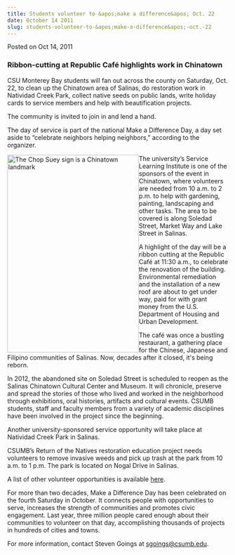 ```yaml
---
title: Students volunteer to &apos;make a difference&apos; Oct. 22
date: October 14 2011
slug: students-volunteer-to-&apos;make-a-difference&apos;-oct.-22
---
```





<span class="date">Posted on Oct 14, 2011    </span>
<h3>Ribbon-cutting at Republic Caf&#xE9; highlights work in
Chinatown</h3>
<p>CSU Monterey Bay students will fan out across the county on
Saturday, Oct. 22, to clean up the Chinatown area of Salinas, do
restoration work in Natividad Creek Park, collect native seeds on
public lands, write holiday cards to service members and help with
beautification projects.</p>
<p>The community is invited to join in and lend a hand.</p>
<p>The day of service is part of the national Make a Difference
Day, a day set aside to &#x201C;celebrate neighbors helping neighbors,&#x201D;
according to the organizer.</p>
<p><img alt="The Chop Suey sign is a Chinatown landmark" src="http://news.csumb.edu/sites/default/files/65/attachments/news/images/chopy_suey_sign1.jpg" style="float:left; width:300px; height:450px">The university&#x2019;s
Service Learning Institute is one of the sponsors of the event in
Chinatown, where volunteers are needed from 10 a.m. to 2 p.m. to
help with gardening, painting, landscaping and other tasks. The
area to be covered is along Soledad Street, Market Way and Lake
Street in Salinas.</img></p>
<p>A highlight of the day will be a ribbon cutting at the Republic
Caf&#xE9; at 11:30 a.m., to celebrate the renovation of the building.
Environmental remediation and the installation of a new roof are
about to get under way, paid for with grant money from the U.S.
Department of Housing and Urban Development.</p>
<p>The caf&#xE9; was once a bustling restaurant, a gathering place for
the Chinese, Japanese and Filipino communities of Salinas. Now,
decades after it closed, it&apos;s being reborn.</p>
<p>In 2012, the abandoned site on Soledad Street is scheduled to
reopen as the Salinas Chinatown Cultural Center and Museum. It will
chronicle, preserve and spread the stories of those who lived and
worked in the neighborhood through exhibitions, oral histories,
artifacts and cultural events. CSUMB students, staff and faculty
members from a variety of academic disciplines have been involved
in the project since the beginning.</p>
<p>Another university-sponsored service opportunity will take place
at Natividad Creek Park in Salinas.</p>
<p>CSUMB&#x2019;s Return of the Natives restoration education project
needs volunteers to remove invasive weeds and pick up trash at the
park from 10 a.m. to 1 p.m. The park is located on Nogal Drive in
Salinas.</p>
<p>A list of other volunteer opportunities is available <a href="http://service.csumb.edu/purposeful-service-opportunities" rel="nofollow">here</a>.&#xA0;</p>
<p>For more than two decades, Make a Difference Day has been
celebrated on the fourth Saturday in October. It connects people
with opportunities to serve, increases the strength of communities
and promotes civic engagement. Last year, three million people
cared enough about their communities to volunteer on that day,
accomplishing thousands of projects in hundreds of cities and
towns.</p>
<p>For more information, contact Steven Goings at <a href="mailto:sgoings@csumb.edu">sgoings@csumb.edu</a>.<br>
&#xA0;</br></p>





